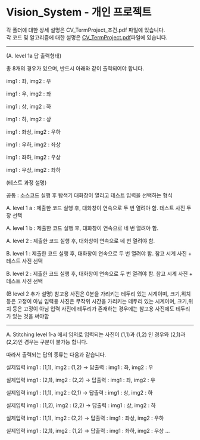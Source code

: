 # Vision_System - 개인 프로젝트
각 폴더에 대한 상세 설명은 CV_TermProject_조건.pdf 파일에 있습니다.<br>
각 코드 및 알고리즘에 대한 설명은 [CV_TermProject.pdf](https://github.com/voo0o08/Vision_System/blob/main/CV_TermProject.pdf)파일에 있습니다.<br>

<hr>
(A. level 1a 답 출력형태)

총 8개의 경우가 있으며, 반드시 아래와 같이 출력되어야 합니다.

img1 : 좌, img2 : 우

img1 : 우, img2 : 좌

img1 : 상, img2 : 하

img1 : 하, img2 : 상

img1 :  좌상, img2 : 우하

img1 :  우하, img2 : 좌상

img1 :  좌하, img2 : 우상

img1 :  우상, img2 : 좌하

(테스트 과정 설명)

공통 : 소스코드 실행 후 탐색기 대화창이 열리고 테스트 입력을 선택하는 형식

 

A. level 1 a : 제출한 코드 실행 후, 대화창이 연속으로 두 번 열려야 함. 테스트 사진 두 장 선택

A. level 1 b : 제출한 코드 실행 후, 대화창이 연속으로 네 번 열려야 함.

A. level 2 : 제출한 코드 실행 후, 대화창이 연속으로 네 번 열려야 함.

B. level 1 : 제출한 코드 실행 후, 대화창이 연속으로 두 번 열려야 함. 참고 시계 사진 + 테스트 사진 선택

B. level 2 : 제출한 코드 실행 후, 대화창이 연속으로 두 번 열려야 함. 참고 시계 사진 + 테스트 사진 선택


(B level 2 추가 설명)
참고용 사진은 0분을 가리키는 테두리 있는 시계이며, 크기,위치 등은 고정이 아님
입력용 사진은 무작위 시간을 가리키는 테두리 있는 시계이며, 크기,위치 등은 고정이 아님
입력 사진에 테두리가 존재하는 경우에는 참고용 사진에도 테두리가 있는 것을 써야함

<hr>

A. Stitching level 1-a 에서 임의로 입력되는 사진이  (1,1)과 (1,2) 인 경우와 (2,1)과 (2,2)인 경우는 구분이 불가능 합니다.

따라서 출력되는 답의 종류는 다음과 같습니다.


실제입력 img1 : (1,1), img2 : (1,2) -> 답출력 :  img1 : 좌, img2 : 우

실제입력 img1 : (2,1), img2 : (2,2) -> 답출력 :  img1 : 좌, img2 : 우

실제입력 img1 : (1,1), img2 :  (2,1) -> 답출력 :  img1 : 상, img2 : 하

실제입력 img1 : (1,2), img2 :  (2,2) -> 답출력 :  img1 : 상, img2 : 하

실제입력 img1 : (1,1), img2 :  (2,2) -> 답출력 :  img1 :  좌상, img2 : 우하

실제입력 img1 : (2,1), img2 :  (1,2) -> 답출력 :  img1 :  좌하, img2 : 우상
...


